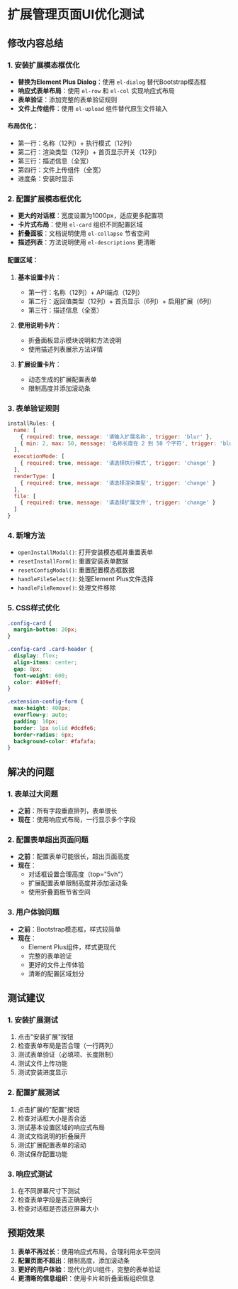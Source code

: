 # 扩展管理页面UI优化测试

## 修改内容总结

### 1. 安装扩展模态框优化
- **替换为Element Plus Dialog**：使用 `el-dialog` 替代Bootstrap模态框
- **响应式表单布局**：使用 `el-row` 和 `el-col` 实现响应式布局
- **表单验证**：添加完整的表单验证规则
- **文件上传组件**：使用 `el-upload` 组件替代原生文件输入

#### 布局优化：
- 第一行：名称（12列）+ 执行模式（12列）
- 第二行：渲染类型（12列）+ 首页显示开关（12列）
- 第三行：描述信息（全宽）
- 第四行：文件上传组件（全宽）
- 进度条：安装时显示

### 2. 配置扩展模态框优化
- **更大的对话框**：宽度设置为1000px，适应更多配置项
- **卡片式布局**：使用 `el-card` 组织不同配置区域
- **折叠面板**：文档说明使用 `el-collapse` 节省空间
- **描述列表**：方法说明使用 `el-descriptions` 更清晰

#### 配置区域：
1. **基本设置卡片**：
   - 第一行：名称（12列）+ API端点（12列）
   - 第二行：返回值类型（12列）+ 首页显示（6列）+ 启用扩展（6列）
   - 第三行：描述信息（全宽）

2. **使用说明卡片**：
   - 折叠面板显示模块说明和方法说明
   - 使用描述列表展示方法详情

3. **扩展设置卡片**：
   - 动态生成的扩展配置表单
   - 限制高度并添加滚动条

### 3. 表单验证规则
```javascript
installRules: {
  name: [
    { required: true, message: '请输入扩展名称', trigger: 'blur' },
    { min: 2, max: 50, message: '名称长度在 2 到 50 个字符', trigger: 'blur' }
  ],
  executionMode: [
    { required: true, message: '请选择执行模式', trigger: 'change' }
  ],
  renderType: [
    { required: true, message: '请选择渲染类型', trigger: 'change' }
  ],
  file: [
    { required: true, message: '请选择扩展文件', trigger: 'change' }
  ]
}
```

### 4. 新增方法
- `openInstallModal()`: 打开安装模态框并重置表单
- `resetInstallForm()`: 重置安装表单数据
- `resetConfigModal()`: 重置配置模态框数据
- `handleFileSelect()`: 处理Element Plus文件选择
- `handleFileRemove()`: 处理文件移除

### 5. CSS样式优化
```css
.config-card {
  margin-bottom: 20px;
}

.config-card .card-header {
  display: flex;
  align-items: center;
  gap: 8px;
  font-weight: 600;
  color: #409eff;
}

.extension-config-form {
  max-height: 400px;
  overflow-y: auto;
  padding: 10px;
  border: 1px solid #dcdfe6;
  border-radius: 6px;
  background-color: #fafafa;
}
```

## 解决的问题

### 1. 表单过大问题
- **之前**：所有字段垂直排列，表单很长
- **现在**：使用响应式布局，一行显示多个字段

### 2. 配置表单超出页面问题
- **之前**：配置表单可能很长，超出页面高度
- **现在**：
  - 对话框设置合理高度（top="5vh"）
  - 扩展配置表单限制高度并添加滚动条
  - 使用折叠面板节省空间

### 3. 用户体验问题
- **之前**：Bootstrap模态框，样式较简单
- **现在**：
  - Element Plus组件，样式更现代
  - 完整的表单验证
  - 更好的文件上传体验
  - 清晰的配置区域划分

## 测试建议

### 1. 安装扩展测试
1. 点击"安装扩展"按钮
2. 检查表单布局是否合理（一行两列）
3. 测试表单验证（必填项、长度限制）
4. 测试文件上传功能
5. 测试安装进度显示

### 2. 配置扩展测试
1. 点击扩展的"配置"按钮
2. 检查对话框大小是否合适
3. 测试基本设置区域的响应式布局
4. 测试文档说明的折叠展开
5. 测试扩展配置表单的滚动
6. 测试保存配置功能

### 3. 响应式测试
1. 在不同屏幕尺寸下测试
2. 检查表单字段是否正确换行
3. 检查对话框是否适应屏幕大小

## 预期效果

1. **表单不再过长**：使用响应式布局，合理利用水平空间
2. **配置页面不超出**：限制高度，添加滚动条
3. **更好的用户体验**：现代化的UI组件，完整的表单验证
4. **更清晰的信息组织**：使用卡片和折叠面板组织信息
